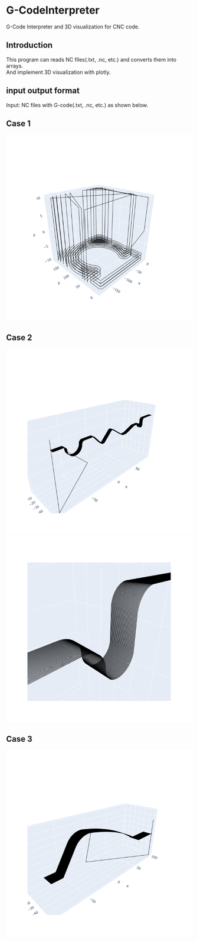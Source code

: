# G-CodeInterpreter
G-Code Interpreter and 3D visualization for CNC code.
## Introduction
This program can reads NC files(.txt, .nc, etc.) and converts them into arrays.<br>
And implement 3D visualization with plotly.<br>

## input output format
Input: NC files with G-code(.txt, .nc, etc.) as shown below.<br>


## Case 1 <br>
![](https://github.com/TW-ZJLin/G-CodeInterpreter/blob/main/Figures/Case1.png)<br>

## Case 2 <br>
![](https://github.com/TW-ZJLin/G-CodeInterpreter/blob/main/Figures/Case2-1.png)<br>
![](https://github.com/TW-ZJLin/G-CodeInterpreter/blob/main/Figures/Case2-2.png)<br>

## Case 3 <br>
![](https://github.com/TW-ZJLin/G-CodeInterpreter/blob/main/Figures/Case3.png)<br>
